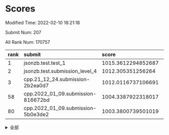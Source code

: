 # Scores

Modified Time: 2022-02-10 18:21:18

Submit Num: 207

All Rank Num: 170757

| rank |               submit               |       score        |       sigma        | pk_num |
| :--- | :--------------------------------- | :----------------- | :----------------- | :----- |
| 1    | jsonzb.test.test_1                 | 1015.3612294852687 | 0.8817479871093605 | 3296   |
| 2    | jsonzb.test.submission_level_4     | 1012.305351256264  | 0.7903392381257689 | 3298   |
| 3    | cpp.21_12_24.submission-2b2ea0d7   | 1012.0116737106691 | 0.8066157845060978 | 3302   |
| 58   | cpp.2022_01_09.submission-816672bd | 1004.3387922318017 | 0.7106811194945438 | 3299   |
| 80   | cpp.2022_01_09.submission-5b0e3de2 | 1003.3800739501019 | 0.7284197735916819 | 3297   |


<details>
<summary>全部</summary>

| rank |                 submit                 |       score        |       sigma        | pk_num |
| :--- | :------------------------------------- | :----------------- | :----------------- | :----- |
| 1    | jsonzb.test.test_1                     | 1015.3612294852687 | 0.8817479871093605 | 3296   |
| 2    | jsonzb.test.submission_level_4         | 1012.305351256264  | 0.7903392381257689 | 3298   |
| 3    | cpp.21_12_24.submission-2b2ea0d7       | 1012.0116737106691 | 0.8066157845060978 | 3302   |
| 4    | gobigger.level_3.submission_level_3_28 | 1011.4446341058185 | 0.7868249169585414 | 3298   |
| 5    | gobigger.level_3.submission_level_3_10 | 1011.3644972678801 | 0.7785372578143217 | 3305   |
| 6    | gobigger.level_3.submission_level_3_48 | 1011.2702098829939 | 0.7858215589560787 | 3300   |
| 7    | gobigger.level_3.submission_level_3_42 | 1011.1360743061782 | 0.7565859131846732 | 3302   |
| 8    | gobigger.level_3.submission_level_3_12 | 1011.1127738331407 | 0.7712662809838521 | 3299   |
| 9    | gobigger.level_3.submission_level_3_4  | 1011.0081266016938 | 0.745000450592778  | 3299   |
| 10   | gobigger.level_3.submission_level_3_46 | 1010.9306255118989 | 0.7791539332486764 | 3299   |
| 11   | gobigger.level_3.submission_level_3_7  | 1010.9007428961684 | 0.7633856824670169 | 3301   |
| 12   | gobigger.level_3.submission_level_3_34 | 1010.8923678286752 | 0.745366936247588  | 3302   |
| 13   | gobigger.level_3.submission_level_3_43 | 1010.7771614253897 | 0.7517682242085673 | 3299   |
| 14   | gobigger.level_3.submission_level_3_31 | 1010.71283237847   | 0.7546719120167275 | 3304   |
| 15   | gobigger.level_3.submission_level_3_36 | 1010.6022625771327 | 0.7681250051415867 | 3301   |
| 16   | gobigger.level_3.submission_level_3_23 | 1010.572021645042  | 0.7705340483846924 | 3299   |
| 17   | gobigger.level_3.submission_level_3_8  | 1010.5631888908902 | 0.7713119595428913 | 3301   |
| 18   | gobigger.level_3.submission_level_3_22 | 1010.5287678361974 | 0.7319727336825507 | 3297   |
| 19   | gobigger.level_3.submission_level_3_1  | 1010.441450560345  | 0.7689430337947714 | 3297   |
| 20   | gobigger.level_3.submission_level_3_45 | 1010.4049960774503 | 0.7437351693966717 | 3301   |
| 21   | gobigger.level_3.submission_level_3_11 | 1010.3769979933198 | 0.750383701853182  | 3303   |
| 22   | gobigger.level_3.submission_level_3_26 | 1010.2886739384011 | 0.7521234942698517 | 3303   |
| 23   | gobigger.level_3.submission_level_3_6  | 1010.2633625634643 | 0.7456185695158845 | 3304   |
| 24   | gobigger.level_3.submission_level_3_27 | 1010.261577989435  | 0.7667232898113356 | 3303   |
| 25   | gobigger.level_3.submission_level_3_39 | 1010.2581702022234 | 0.7505759760309173 | 3299   |
| 26   | gobigger.level_3.submission_level_3_47 | 1010.2389225665617 | 0.769008845715547  | 3300   |
| 27   | gobigger.level_3.submission_level_3_9  | 1010.1592253096978 | 0.7763398901223074 | 3299   |
| 28   | gobigger.level_3.submission_level_3_13 | 1010.0778900845447 | 0.7455364122620268 | 3303   |
| 29   | gobigger.level_3.submission_level_3_40 | 1010.0412271258193 | 0.7652679184945832 | 3297   |
| 30   | gobigger.level_3.submission_level_3_0  | 1009.944415270965  | 0.7454999849407167 | 3302   |
| 31   | gobigger.level_3.submission_level_3_41 | 1009.8677401416548 | 0.7706303151832457 | 3297   |
| 32   | gobigger.level_3.submission_level_3_29 | 1009.8516315778601 | 0.7544674755865758 | 3299   |
| 33   | gobigger.level_3.submission_level_3_18 | 1009.7936691225754 | 0.7532626535767049 | 3298   |
| 34   | gobigger.level_3.submission_level_3_20 | 1009.7476592628487 | 0.7526793777513852 | 3297   |
| 35   | gobigger.level_3.submission_level_3_5  | 1009.7242125290737 | 0.7657150742973101 | 3297   |
| 36   | gobigger.level_3.submission_level_3_19 | 1009.6847741518297 | 0.7715264174350983 | 3303   |
| 37   | gobigger.level_3.submission_level_3_38 | 1009.5916562327163 | 0.7378246264612857 | 3301   |
| 38   | gobigger.level_3.submission_level_3_17 | 1009.5844605743715 | 0.7583683358438742 | 3301   |
| 39   | gobigger.level_3.submission_level_3_25 | 1009.544561642218  | 0.7642889184594001 | 3301   |
| 40   | gobigger.level_3.submission_level_3_44 | 1009.5086721231493 | 0.7509882146942121 | 3300   |
| 41   | gobigger.level_3.submission_level_3_37 | 1009.3102598689842 | 0.7436500634040581 | 3296   |
| 42   | gobigger.level_3.submission_level_3_30 | 1009.1608547954716 | 0.7441841762028213 | 3300   |
| 43   | gobigger.level_3.submission_level_3_16 | 1009.017206010572  | 0.7467986333503197 | 3300   |
| 44   | gobigger.level_3.submission_level_3_49 | 1009.0111048518295 | 0.7406956480751231 | 3300   |
| 45   | gobigger.level_3.submission_level_3_35 | 1008.9645755251288 | 0.7506454069580799 | 3300   |
| 46   | gobigger.level_3.submission_level_3_24 | 1008.9387896876908 | 0.7220210134395839 | 3304   |
| 47   | gobigger.level_3.submission_level_3_15 | 1008.841868982678  | 0.7515746250368133 | 3299   |
| 48   | gobigger.level_3.submission_level_3_14 | 1008.5398676930088 | 0.7424913099873637 | 3300   |
| 49   | gobigger.level_3.submission_level_3_2  | 1008.3753510114286 | 0.7355208275763843 | 3299   |
| 50   | gobigger.level_3.submission_level_3_21 | 1008.2943799454534 | 0.7391895207051086 | 3300   |
| 51   | gobigger.level_3.submission_level_3_3  | 1008.2010951169176 | 0.7352616148228417 | 3303   |
| 52   | gobigger.level_3.submission_level_3_33 | 1008.1185243341283 | 0.7473941309286847 | 3302   |
| 53   | gobigger.level_3.submission_level_3_32 | 1007.9898418486172 | 0.7417780960302806 | 3300   |
| 54   | gobigger.level_1.submission_level_1_21 | 1005.4356930497459 | 0.7211337541900934 | 3300   |
| 55   | gobigger.level_1.submission_level_1_48 | 1004.5663083651958 | 0.7257758275155324 | 3301   |
| 56   | gobigger.level_1.submission_level_1_15 | 1004.5622667227187 | 0.7188110951630361 | 3300   |
| 57   | gobigger.level_1.submission_level_1_13 | 1004.5067636701292 | 0.7051817437497554 | 3298   |
| 58   | cpp.2022_01_09.submission-816672bd     | 1004.3387922318017 | 0.7106811194945438 | 3299   |
| 59   | gobigger.level_1.submission_level_1_6  | 1004.3050323835731 | 0.7062105859923083 | 3298   |
| 60   | gobigger.level_1.submission_level_1_10 | 1004.2773612014158 | 0.7325848106462932 | 3302   |
| 61   | gobigger.level_1.submission_level_1_31 | 1004.2610573620831 | 0.7225594073071638 | 3304   |
| 62   | gobigger.level_1.submission_level_1_20 | 1004.1898450484182 | 0.7177103390852262 | 3302   |
| 63   | gobigger.level_1.submission_level_1_41 | 1004.0791567771807 | 0.7169897453151927 | 3302   |
| 64   | gobigger.level_1.submission_level_1_11 | 1004.0597856898296 | 0.715122538560123  | 3293   |
| 65   | gobigger.level_1.submission_level_1_1  | 1004.0447687922367 | 0.7213073754403115 | 3301   |
| 66   | gobigger.level_1.submission_level_1_0  | 1004.0246382679661 | 0.7156142481555491 | 3300   |
| 67   | gobigger.level_1.submission_level_1_33 | 1003.9569472011018 | 0.7200963514706054 | 3302   |
| 68   | gobigger.level_1.submission_level_1_30 | 1003.9228428229759 | 0.7092450899851459 | 3298   |
| 69   | gobigger.level_1.submission_level_1_19 | 1003.8722886076724 | 0.7143571206939776 | 3298   |
| 70   | gobigger.level_1.submission_level_1_17 | 1003.7776047266977 | 0.7296738644656778 | 3300   |
| 71   | gobigger.level_1.submission_level_1_4  | 1003.7581702191761 | 0.7220152335685349 | 3299   |
| 72   | gobigger.level_1.submission_level_1_28 | 1003.6911749577605 | 0.7324778536520367 | 3302   |
| 73   | gobigger.level_1.submission_level_1_32 | 1003.6517922126534 | 0.7141288949722595 | 3297   |
| 74   | gobigger.level_1.submission_level_1_44 | 1003.6175878191121 | 0.7223624431879265 | 3298   |
| 75   | gobigger.level_1.submission_level_1_29 | 1003.6078721653298 | 0.7227307282932232 | 3301   |
| 76   | gobigger.level_1.submission_level_1_16 | 1003.5446558177518 | 0.713411773888453  | 3303   |
| 77   | gobigger.level_1.submission_level_1_37 | 1003.5228664629761 | 0.7161020658983476 | 3302   |
| 78   | gobigger.level_1.submission_level_1_18 | 1003.5048384068334 | 0.7157843108583765 | 3299   |
| 79   | gobigger.level_1.submission_level_1_34 | 1003.4400073631061 | 0.731188981798367  | 3298   |
| 80   | cpp.2022_01_09.submission-5b0e3de2     | 1003.3800739501019 | 0.7284197735916819 | 3297   |
| 81   | gobigger.level_1.submission_level_1_39 | 1003.2781881062953 | 0.7169683460761124 | 3300   |
| 82   | gobigger.level_1.submission_level_1_5  | 1003.1996878547806 | 0.7241643061225043 | 3295   |
| 83   | gobigger.level_1.submission_level_1_43 | 1003.1823887411151 | 0.7097723312671984 | 3297   |
| 84   | gobigger.level_1.submission_level_1_25 | 1003.1402381503322 | 0.7147569956159335 | 3291   |
| 85   | gobigger.level_1.submission_level_1_7  | 1003.1270588504215 | 0.7050206571910952 | 3299   |
| 86   | gobigger.level_1.submission_level_1_36 | 1003.1125334251358 | 0.7013221456494884 | 3298   |
| 87   | gobigger.level_1.submission_level_1_35 | 1003.111050347726  | 0.7207228124626581 | 3301   |
| 88   | gobigger.level_1.submission_level_1_26 | 1003.0962350597591 | 0.7223324863433634 | 3304   |
| 89   | gobigger.level_1.submission_level_1_8  | 1003.0960914208323 | 0.7214768042408611 | 3303   |
| 90   | gobigger.level_1.submission_level_1_22 | 1002.9253710451661 | 0.7048372823897251 | 3300   |
| 91   | gobigger.level_1.submission_level_1_9  | 1002.8976352915183 | 0.718821421524875  | 3301   |
| 92   | gobigger.level_1.submission_level_1_14 | 1002.857942520974  | 0.7174752545782789 | 3298   |
| 93   | gobigger.level_1.submission_level_1_27 | 1002.8372288389321 | 0.7221970951219099 | 3298   |
| 94   | gobigger.level_1.submission_level_1_47 | 1002.7775422623977 | 0.7050647587963537 | 3300   |
| 95   | gobigger.level_1.submission_level_1_23 | 1002.7581382601713 | 0.7152989589403008 | 3307   |
| 96   | gobigger.level_1.submission_level_1_38 | 1002.7375848114846 | 0.7089177304639985 | 3299   |
| 97   | gobigger.level_1.submission_level_1_46 | 1002.700055985459  | 0.713094282536735  | 3298   |
| 98   | gobigger.level_1.submission_level_1_40 | 1002.6148893476035 | 0.726702822277801  | 3298   |
| 99   | gobigger.level_1.submission_level_1_49 | 1002.3536337527713 | 0.7159995573347288 | 3299   |
| 100  | gobigger.level_1.submission_level_1_45 | 1002.1940856004397 | 0.7163984994474965 | 3298   |
| 101  | gobigger.level_1.submission_level_1_24 | 1002.1515270977203 | 0.7171569150698843 | 3295   |
| 102  | gobigger.level_1.submission_level_1_12 | 1001.9299301852776 | 0.7184562899829627 | 3298   |
| 103  | gobigger.level_1.submission_level_1_3  | 1001.7819936471    | 0.7112027873226259 | 3298   |
| 104  | gobigger.level_1.submission_level_1_42 | 1001.5294898061987 | 0.7166125896460808 | 3302   |
| 105  | gobigger.level_1.submission_level_1_2  | 1001.4415403261165 | 0.7094506987372221 | 3302   |
| 106  | gobigger.random.submission_random_16   | 997.260915734857   | 0.7148907514153892 | 3295   |
| 107  | gobigger.random.submission_random_28   | 997.2259682155889  | 0.7026561575070687 | 3304   |
| 108  | gobigger.random.submission_random_48   | 997.0738787129925  | 0.7206835708086738 | 3298   |
| 109  | gobigger.random.submission_random_14   | 996.9069623609269  | 0.7144170825345525 | 3300   |
| 110  | gobigger.random.submission_random_29   | 996.6949119137201  | 0.7116715249918968 | 3298   |
| 111  | gobigger.random.submission_random_38   | 996.6504831078767  | 0.7090019276729873 | 3300   |
| 112  | gobigger.random.submission_random_21   | 996.5264053090482  | 0.6982231146063027 | 3304   |
| 113  | gobigger.random.submission_random_36   | 996.5201406581182  | 0.7028132947500801 | 3298   |
| 114  | gobigger.random.submission_random_34   | 996.4815420378507  | 0.7066779892785419 | 3299   |
| 115  | gobigger.random.submission_random_6    | 996.4530273015782  | 0.7042770574073218 | 3299   |
| 116  | gobigger.random.submission_random_0    | 996.4378252126029  | 0.7150033883857765 | 3299   |
| 117  | gobigger.random.submission_random_17   | 996.3302039315705  | 0.7078372212344036 | 3300   |
| 118  | gobigger.random.submission_random_20   | 996.2870729586681  | 0.7051266400188945 | 3299   |
| 119  | gobigger.random.submission_random_1    | 996.2678584693621  | 0.7045881109153239 | 3294   |
| 120  | gobigger.random.submission_random_2    | 996.1710576479836  | 0.7086529525636935 | 3298   |
| 121  | gobigger.random.submission_random_45   | 996.0725861868066  | 0.7028147838767654 | 3302   |
| 122  | gobigger.random.submission_random_26   | 996.0652681671497  | 0.713047447827222  | 3300   |
| 123  | gobigger.random.submission_random_27   | 996.0593351512471  | 0.7018280841972031 | 3298   |
| 124  | gobigger.random.submission_random_24   | 996.0415373924478  | 0.7213908109532793 | 3302   |
| 125  | gobigger.random.submission_random_23   | 996.016230771007   | 0.710074392978322  | 3301   |
| 126  | gobigger.random.submission_random_7    | 995.966696149122   | 0.7075541602603427 | 3300   |
| 127  | gobigger.random.submission_random_47   | 995.928703187989   | 0.7192931737978717 | 3297   |
| 128  | gobigger.random.submission_random_46   | 995.9153350618718  | 0.7238688835514878 | 3304   |
| 129  | gobigger.random.submission_random_11   | 995.8135210034774  | 0.7063764699396161 | 3298   |
| 130  | gobigger.random.submission_random_4    | 995.7971472191142  | 0.7121297651418678 | 3303   |
| 131  | gobigger.random.submission_random_3    | 995.7497993593191  | 0.7065342743332952 | 3299   |
| 132  | gobigger.random.submission_random_22   | 995.6602010028726  | 0.7209994720144922 | 3300   |
| 133  | gobigger.random.submission_random_40   | 995.6062905762268  | 0.7140487420289284 | 3301   |
| 134  | gobigger.random.submission_random_33   | 995.598693787624   | 0.7189234607810524 | 3292   |
| 135  | gobigger.random.submission_random_19   | 995.5821329459849  | 0.7156318157479012 | 3299   |
| 136  | gobigger.random.submission_random_30   | 995.5547718112815  | 0.7121358896382202 | 3299   |
| 137  | gobigger.random.submission_random_37   | 995.5457402949876  | 0.7104143739489345 | 3299   |
| 138  | gobigger.random.submission_random_39   | 995.5341653713883  | 0.7029318006286975 | 3298   |
| 139  | gobigger.random.submission_random_49   | 995.4862847989652  | 0.7250935674025144 | 3299   |
| 140  | gobigger.random.submission_random_32   | 995.4738496476988  | 0.7117010128297881 | 3295   |
| 141  | gobigger.random.submission_random_42   | 995.4523693569471  | 0.7207845867617225 | 3303   |
| 142  | gobigger.random.submission_random_5    | 995.3855129580772  | 0.7104040442678214 | 3297   |
| 143  | gobigger.random.submission_random_43   | 995.2653946756581  | 0.7017006312101113 | 3297   |
| 144  | gobigger.random.submission_random_10   | 995.2388944359265  | 0.7167434544321711 | 3301   |
| 145  | gobigger.random.submission_random_44   | 995.2037802641322  | 0.708731088419676  | 3301   |
| 146  | gobigger.random.submission_random_13   | 995.1418929624825  | 0.7146356943157921 | 3306   |
| 147  | gobigger.random.submission_random_25   | 995.11742709593    | 0.728485862859118  | 3302   |
| 148  | gobigger.random.submission_random_15   | 995.035618673285   | 0.7084386612167072 | 3302   |
| 149  | gobigger.random.submission_random_31   | 995.0304235164401  | 0.7062090370810957 | 3299   |
| 150  | gobigger.random.submission_random_18   | 995.0000551021038  | 0.7257930949683592 | 3296   |
| 151  | gobigger.random.submission_random_9    | 994.9625794650095  | 0.7156727475481487 | 3303   |
| 152  | gobigger.random.submission_random_35   | 994.9512143673519  | 0.7135508728935195 | 3296   |
| 153  | gobigger.random.submission_random_12   | 994.6815595330858  | 0.7142754508098154 | 3302   |
| 154  | gobigger.random.submission_random_8    | 994.5505063027038  | 0.7215810544072332 | 3302   |
| 155  | gobigger.random.submission_random_41   | 994.516986236944   | 0.7298701748566371 | 3299   |
| 156  | gobigger.level_2.submission_level_2_2  | 993.4442050397665  | 0.7353496973421356 | 3297   |
| 157  | gobigger.level_2.submission_level_2_43 | 993.3960878408675  | 0.7332195515679393 | 3298   |
| 158  | gobigger.level_2.submission_level_2_29 | 993.3549810835616  | 0.7293085175703723 | 3302   |
| 159  | gobigger.level_2.submission_level_2_18 | 993.3532279468524  | 0.7387836868997617 | 3298   |
| 160  | gobigger.level_2.submission_level_2_12 | 993.1938158759207  | 0.7160582102198382 | 3303   |
| 161  | gobigger.level_2.submission_level_2_38 | 993.0211038838355  | 0.7200503654586892 | 3298   |
| 162  | gobigger.level_2.submission_level_2_14 | 992.8958812184748  | 0.7486533818419489 | 3301   |
| 163  | gobigger.level_2.submission_level_2_8  | 992.890016519797   | 0.7443245696399157 | 3299   |
| 164  | gobigger.level_2.submission_level_2_30 | 992.888495170859   | 0.73753735026585   | 3297   |
| 165  | gobigger.level_2.submission_level_2_23 | 992.8625208637086  | 0.7422958799544753 | 3296   |
| 166  | gobigger.level_2.submission_level_2_3  | 992.8071116561572  | 0.7271108746036575 | 3300   |
| 167  | gobigger.level_2.submission_level_2_46 | 992.7342799868522  | 0.7497559574760528 | 3295   |
| 168  | gobigger.level_2.submission_level_2_17 | 992.7053048188939  | 0.7451306183532643 | 3296   |
| 169  | gobigger.level_2.submission_level_2_6  | 992.6802769154074  | 0.7423381303810416 | 3302   |
| 170  | gobigger.level_2.submission_level_2_19 | 992.6729152215479  | 0.7431352708189568 | 3297   |
| 171  | gobigger.level_2.submission_level_2_27 | 992.579833579341   | 0.734951924836409  | 3298   |
| 172  | gobigger.level_2.submission_level_2_35 | 992.5218709353421  | 0.7344153194225578 | 3299   |
| 173  | gobigger.level_2.submission_level_2_34 | 992.5105232037464  | 0.7391179527286371 | 3302   |
| 174  | gobigger.level_2.submission_level_2_1  | 992.487175281221   | 0.7200493577373142 | 3302   |
| 175  | gobigger.level_2.submission_level_2_15 | 992.4800309861802  | 0.7440939784879242 | 3299   |
| 176  | gobigger.level_2.submission_level_2_7  | 992.4531660829202  | 0.733743014188685  | 3306   |
| 177  | gobigger.level_2.submission_level_2_39 | 992.4380732681425  | 0.7503700412223235 | 3300   |
| 178  | gobigger.level_2.submission_level_2_44 | 992.4303221208702  | 0.7448893023000367 | 3298   |
| 179  | gobigger.level_2.submission_level_2_45 | 992.3804781386597  | 0.74244357539908   | 3300   |
| 180  | gobigger.level_2.submission_level_2_0  | 992.2916242250609  | 0.736678930122508  | 3301   |
| 181  | gobigger.level_2.submission_level_2_26 | 992.1847001562422  | 0.7365360274555413 | 3302   |
| 182  | gobigger.level_2.submission_level_2_22 | 992.1332754334586  | 0.744473000488388  | 3298   |
| 183  | gobigger.level_2.submission_level_2_49 | 992.0784984994636  | 0.7428775897152616 | 3298   |
| 184  | gobigger.level_2.submission_level_2_4  | 992.0466120755405  | 0.7647067152130876 | 3299   |
| 185  | gobigger.level_2.submission_level_2_37 | 992.0268137416059  | 0.7382039890339961 | 3296   |
| 186  | gobigger.level_2.submission_level_2_48 | 992.0071052681765  | 0.7437735360740787 | 3303   |
| 187  | gobigger.level_2.submission_level_2_11 | 991.9400969147674  | 0.7517247612734009 | 3301   |
| 188  | gobigger.level_2.submission_level_2_5  | 991.8247573410937  | 0.7511788321636955 | 3302   |
| 189  | gobigger.level_2.submission_level_2_20 | 991.7903740995623  | 0.751632242464847  | 3296   |
| 190  | gobigger.level_2.submission_level_2_16 | 991.7769688359491  | 0.750432957571411  | 3304   |
| 191  | gobigger.level_2.submission_level_2_21 | 991.7131149011469  | 0.746768679907411  | 3296   |
| 192  | gobigger.level_2.submission_level_2_28 | 991.6614670776937  | 0.7357463723786403 | 3299   |
| 193  | gobigger.level_2.submission_level_2_41 | 991.5911153079307  | 0.7529215580335812 | 3293   |
| 194  | gobigger.level_2.submission_level_2_31 | 991.5421532865993  | 0.7477478879881677 | 3303   |
| 195  | gobigger.level_2.submission_level_2_42 | 991.3832609448256  | 0.7475249932372586 | 3299   |
| 196  | gobigger.level_2.submission_level_2_24 | 991.2670014902914  | 0.7319177195146945 | 3300   |
| 197  | gobigger.level_2.submission_level_2_33 | 991.2315788092329  | 0.7493034829459067 | 3300   |
| 198  | gobigger.level_2.submission_level_2_9  | 991.1993640754686  | 0.7526442639129244 | 3305   |
| 199  | gobigger.level_2.submission_level_2_10 | 991.0415585918081  | 0.7542962468331893 | 3300   |
| 200  | gobigger.level_2.submission_level_2_32 | 990.9901842718953  | 0.7615388366255523 | 3304   |
| 201  | gobigger.level_2.submission_level_2_40 | 990.9863779885695  | 0.7474536952780406 | 3294   |
| 202  | gobigger.level_2.submission_level_2_25 | 990.884615077346   | 0.7293464762229878 | 3302   |
| 203  | gobigger.level_2.submission_level_2_13 | 990.7666090986863  | 0.775030415430992  | 3297   |
| 204  | gobigger.level_2.submission_level_2_47 | 990.375311249199   | 0.7515558010782345 | 3299   |
| 205  | gobigger.level_2.submission_level_2_36 | 990.2344223858348  | 0.7591934472551821 | 3295   |
| 206  | gobigger.none.submission_none_1        | 978.2699531373111  | 1.237027144292064  | 3298   |
| 207  | gobigger.none.submission_none_0        | 977.7683343708502  | 1.2628691984297624 | 3304   |

</details>